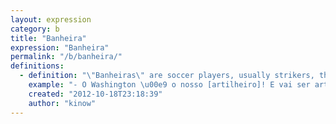 ```yaml
---
layout: expression
category: b
title: "Banheira"
expression: "Banheira"
permalink: "/b/banheira/"
definitions:
  - definition: "\"Banheiras\" are soccer players, usually strikers, that don't help the team defending, and usually linger around the opponents' penalty area. The meaning of \"banheira\" is \"tub\", or \"bath\"."
    example: "- O Washington \u00e9 o nosso [artilheiro]! E vai ser artilheiro do campeonato!\n- Mas \u00e9 claro! Ele \u00e9 o maior banheira! Nunca volta pra ajudar o time."
    created: "2012-10-18T23:18:39"
    author: "kinow"
---
```

